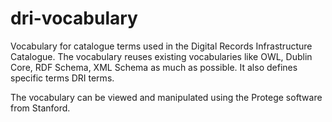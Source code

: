 # dri-vocabulary	
Vocabulary for catalogue terms used in the Digital Records Infrastructure Catalogue.
The vocabulary reuses existing vocabularies like OWL, Dublin Core, RDF Schema, XML Schema as much as possible. It also defines specific terms DRI terms.

The vocabulary can be viewed and manipulated using the Protege software from Stanford.

